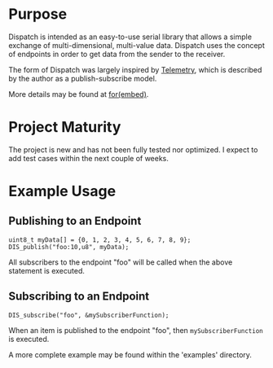 # Purpose #

Dispatch is intended as an easy-to-use serial library that allows a simple exchange
of multi-dimensional, multi-value data.  Dispatch uses the concept of endpoints in
order to get data from the sender to the receiver.

The form of Dispatch was largely inspired by [Telemetry](https://github.com/Overdrivr/Telemetry),
which is described by the author as a publish-subscribe model.

More details may be found at [for(embed)](http://www.forembed.com).

# Project Maturity #

The project is new and has not been fully tested nor optimized.  I expect to add test
cases within the next couple of weeks.

# Example Usage #

## Publishing to an Endpoint ##

    uint8_t myData[] = {0, 1, 2, 3, 4, 5, 6, 7, 8, 9};
    DIS_publish("foo:10,u8", myData);
    
All subscribers to the endpoint "foo" will be called when the above statement is executed.
    
## Subscribing to an Endpoint ##

    DIS_subscribe("foo", &mySubscriberFunction);
    
When an item is published to the endpoint "foo", then `mySubscriberFunction` is executed.
    
A more complete example may be found within the 'examples' directory.